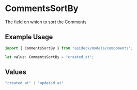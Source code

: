 # CommentsSortBy

The field on which to sort the Comments

## Example Usage

```typescript
import { CommentsSortBy } from "apideck/models/components";

let value: CommentsSortBy = "created_at";
```

## Values

```typescript
"created_at" | "updated_at"
```